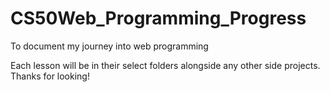 # CS50Web_Programming_Progress

To document my journey into web programming

Each lesson will be in their select folders alongside any other side projects. Thanks for looking!
